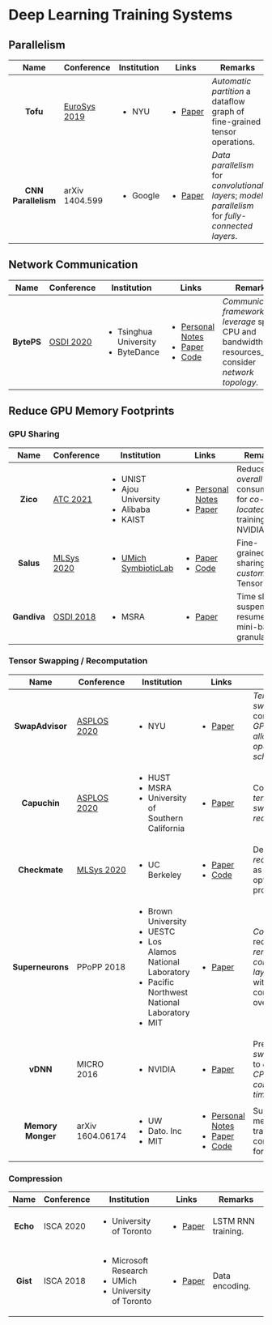# Deep Learning Training Systems

## Parallelism

|         Name        | Conference                                                     | Institution              | Links                                                                         | Remarks                                                                                          |
| :-----------------: | -------------------------------------------------------------- | ------------------------ | ----------------------------------------------------------------------------- | ------------------------------------------------------------------------------------------------ |
|       **Tofu**      | [EuroSys 2019](../../reading-notes/conference/eurosys-2019.md) | <ul><li>NYU</li></ul>    | <ul><li><a href="https://doi.org/10.1145/3302424.3303953">Paper</a></li></ul> | _Automatic partition_ a dataflow graph of fine-grained tensor operations.                        |
| **CNN Parallelism** | arXiv 1404.599                                                 | <ul><li>Google</li></ul> | <ul><li><a href="https://arxiv.org/abs/1404.5997">Paper</a></li></ul>         | _Data parallelism_ for _convolutional layers_; _model parallelism_ for _fully-connected layers_. |

## Network Communication

|    Name    | Conference                               | Institution                                             | Links                                                                                                                                                                                                                                                                                                                                                | Remarks                                                                                               |
| :--------: | ---------------------------------------- | ------------------------------------------------------- | ---------------------------------------------------------------------------------------------------------------------------------------------------------------------------------------------------------------------------------------------------------------------------------------------------------------------------------------------------- | ----------------------------------------------------------------------------------------------------- |
| **BytePS** | [OSDI 2020](../../Conference/OSDI-2020/) | <ul><li>Tsinghua University</li><li>ByteDance</li></ul> | <ul><li><a href="../../reading-notes/conference/osdi-2020/a-unified-architecture-for-accelerating-distributed-dnn-training-in-heterogeneous-gpu-cpu-clusters.md">Personal Notes</a></li><li><a href="https://www.usenix.org/conference/osdi20/presentation/jiang">Paper</a></li><li><a href="https://github.com/bytedance/byteps">Code</a></li></ul> | _Communication framework; leverage_ spare CPU and bandwidth resources_;_ consider _network topology._ |

## Reduce GPU Memory Footprints

### GPU Sharing

|     Name    | Conference                                                 | Institution                                                                   | Links                                                                                                                                                                                           | Remarks                                                                              |
| :---------: | ---------------------------------------------------------- | ----------------------------------------------------------------------------- | ----------------------------------------------------------------------------------------------------------------------------------------------------------------------------------------------- | ------------------------------------------------------------------------------------ |
|   **Zico**  | [ATC 2021](../../Conference/ATC-2021/)                     | <ul><li>UNIST</li><li>Ajou University</li><li>Alibaba</li><li>KAIST</li></ul> | <ul><li><a href="../../Conference/ATC-2021/zico.md">Personal Notes</a></li><li><a href="https://www.usenix.org/conference/atc21/presentation/lim">Paper</a></li></ul>                           | Reduce the _overall_ GPU consumption for _co-located_ DNN training jobs; NVIDIA MPS. |
|  **Salus**  | [MLSys 2020](../../reading-notes/conference/mlsys-2020.md) | <ul><li><a href="https://symbioticlab.org/">UMich SymbioticLab</a></li></ul>  | <ul><li><a href="https://proceedings.mlsys.org/paper/2020/file/f7177163c833dff4b38fc8d2872f1ec6-Paper.pdf">Paper</a></li><li><a href="https://github.com/symbioticlab/salus">Code</a></li></ul> | Fine-grained GPU sharing; _customized_ TensorFlow.                                   |
| **Gandiva** | [OSDI 2018](../../reading-notes/conference/osdi-2018/)     | <ul><li>MSRA</li></ul>                                                        | <ul><li><a href="https://www.usenix.org/conference/osdi18/presentation/xiao">Paper</a></li></ul>                                                                                                | Time slicing; suspend and resume; mini-batch granularity.                            |

### Tensor Swapping / Recomputation

|        Name       | Conference                                                   | Institution                                                                                                                                       | Links                                                                                                                                                                                                                                                         | Remarks                                                                                              |
| :---------------: | ------------------------------------------------------------ | ------------------------------------------------------------------------------------------------------------------------------------------------- | ------------------------------------------------------------------------------------------------------------------------------------------------------------------------------------------------------------------------------------------------------------- | ---------------------------------------------------------------------------------------------------- |
|  **SwapAdvisor**  | [ASPLOS 2020](../../reading-notes/conference/asplos-2020.md) | <ul><li>NYU</li></ul>                                                                                                                             | <ul><li><a href="https://dl.acm.org/doi/10.1145/3373376.3378530">Paper</a></li></ul>                                                                                                                                                                          | _Tensor swapping_; consider both _GPU memory allocation_ and _operator scheduling_.                  |
|    **Capuchin**   | [ASPLOS 2020](../../reading-notes/conference/asplos-2020.md) | <ul><li>HUST</li><li>MSRA</li><li>University of Southern California</li></ul>                                                                     | <ul><li><a href="https://dl.acm.org/doi/10.1145/3373376.3378505">Paper</a></li></ul>                                                                                                                                                                          | Combination of _tensor swapping_ and _recomputation_.                                                |
|   **Checkmate**   | [MLSys 2020](../../reading-notes/conference/mlsys-2020.md)   | <ul><li>UC Berkeley</li></ul>                                                                                                                     | <ul><li><a href="https://proceedings.mlsys.org/paper/2020/hash/084b6fbb10729ed4da8c3d3f5a3ae7c9-Abstract.html">Paper</a></li><li><a href="https://github.com/parasj/checkmate">Code</a></li></ul>                                                             | Define _tensor recomputation_ as an optimization problem.                                            |
|  **Superneurons** | PPoPP 2018                                                   | <ul><li>Brown University</li><li>UESTC</li><li>Los Alamos National Laboratory</li><li>Pacific Northwest National Laboratory</li><li>MIT</li></ul> | <ul><li><a href="https://dl.acm.org/doi/10.1145/3200691.3178491">Paper</a></li></ul>                                                                                                                                                                          | _Cost-aware_ recomputation; _remove the convolutional layer tensor_ with low computational overhead. |
|      **vDNN**     | MICRO 2016                                                   | <ul><li>NVIDIA</li></ul>                                                                                                                          | <ul><li><a href="https://dl.acm.org/doi/10.5555/3195638.3195660">Paper</a></li></ul>                                                                                                                                                                          | Predictively _swap tensors_ to _overlap the CPU-GPU communication time_.                             |
| **Memory Monger** | arXiv 1604.06174                                             | <ul><li>UW</li><li>Dato. Inc</li><li>MIT</li></ul>                                                                                                | <ul><li><a href="../../Miscellaneous/arXiv-2016/training-deep-nets-with-sublinear-memory-cost.md">Personal Notes</a></li><li><a href="https://arxiv.org/abs/1604.06174">Paper</a></li><li><a href="https://github.com/dmlc/mxnet-memonger">Code</a></li></ul> | Sublinear memory cost; trade computation for memory.                                                 |

### Compression

|   Name   | Conference | Institution                                                                      | Links                                                                                                                      | Remarks            |
| :------: | ---------- | -------------------------------------------------------------------------------- | -------------------------------------------------------------------------------------------------------------------------- | ------------------ |
| **Echo** | ISCA 2020  | <ul><li>University of Toronto</li></ul>                                          | <ul><li><a href="https://dl.acm.org/doi/abs/10.1109/ISCA45697.2020.00092">Paper</a></li></ul>                              | LSTM RNN training. |
| **Gist** | ISCA 2018  | <ul><li>Microsoft Research</li><li>UMich</li><li>University of Toronto</li></ul> | <ul><li><a href="https://www.microsoft.com/en-us/research/uploads/prod/2018/04/fiddle-gist-isca18.pdf">Paper</a></li></ul> | Data encoding.     |

